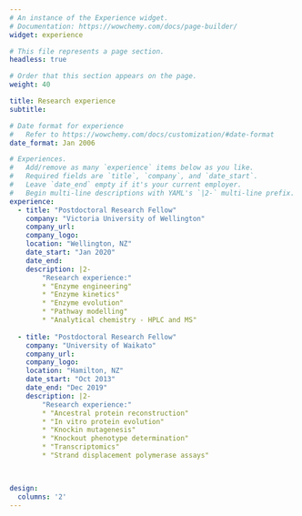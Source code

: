 ```yaml
---
# An instance of the Experience widget.
# Documentation: https://wowchemy.com/docs/page-builder/
widget: experience

# This file represents a page section.
headless: true

# Order that this section appears on the page.
weight: 40

title: Research experience
subtitle:

# Date format for experience
#   Refer to https://wowchemy.com/docs/customization/#date-format
date_format: Jan 2006

# Experiences.
#   Add/remove as many `experience` items below as you like.
#   Required fields are `title`, `company`, and `date_start`.
#   Leave `date_end` empty if it's your current employer.
#   Begin multi-line descriptions with YAML's `|2-` multi-line prefix.
experience:
  - title: "Postdoctoral Research Fellow"
    company: "Victoria University of Wellington"
    company_url:
    company_logo: 
    location: "Wellington, NZ"
    date_start: "Jan 2020"
    date_end: 
    description: |2-
        "Research experience:"
        * "Enzyme engineering"
        * "Enzyme kinetics"
        * "Enzyme evolution"
        * "Pathway modelling"
        * "Analytical chemistry - HPLC and MS"
        
  - title: "Postdoctoral Research Fellow"
    company: "University of Waikato"
    company_url:
    company_logo: 
    location: "Hamilton, NZ"
    date_start: "Oct 2013"
    date_end: "Dec 2019"
    description: |2-
        "Research experience:"
        * "Ancestral protein reconstruction"
        * "In vitro protein evolution"
        * "Knockin mutagenesis"
        * "Knockout phenotype determination"
        * "Transcriptomics"
        * "Strand displacement polymerase assays"

    

design:
  columns: '2'
---
```

